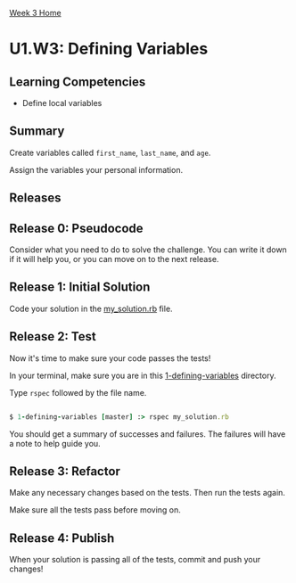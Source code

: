 [Week 3 Home](../../)

# U1.W3: Defining Variables

## Learning Competencies
- Define local variables

## Summary
Create variables called `first_name`, `last_name`, and `age`.

Assign the variables your personal information.

## Releases

## Release 0: Pseudocode
Consider what you need to do to solve the challenge. You can write it down if it will help you, or you can move on to the next release.

## Release 1: Initial Solution
Code your solution in the [my_solution.rb](my_solution.rb) file.

## Release 2: Test
Now it's time to make sure your code passes the tests!

In your terminal, make sure you are in this [1-defining-variables](1-defining-variables) directory.

Type `rspec` followed by the file name.

```ruby

$ 1-defining-variables [master] :> rspec my_solution.rb

```

You should get a summary of successes and failures. The failures will have a note to help guide you.

## Release 3: Refactor
Make any necessary changes based on the tests. Then run the tests again.

Make sure all the tests pass before moving on.

## Release 4: Publish
When your solution is passing all of the tests, commit and push your changes!

